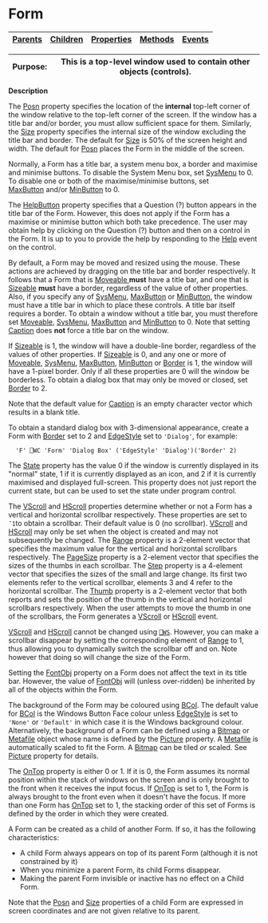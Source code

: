 




<h1 class="heading"><span class="name">Form</span></h1>

| [Parents](../ParentLists/Form.htm) | [Children](../ChildLists/Form.htm) | [Properties](../PropLists/Form.htm) | [Methods](../MethodLists/Form.htm) | [Events](../EventLists/Form.htm) |
| --- | --- | --- | --- | ---  |


| Purpose: | This is a top-level window used to contain other objects (controls). |
| --- | ---  |


**Description**



The [Posn](./posn.md) property specifies the location of
the **internal** top-left corner of the window relative to the top-left
corner of the screen. If the window has a title bar and/or border, you must
allow sufficient space for them. Similarly, the [Size](./size.md) property specifies the internal size of the window excluding the title bar and
border. The default for [Size](./size.md) is 50% of the
screen height and width. The default for [Posn](./posn.md) places the Form in the middle of the screen.


Normally, a Form has a title bar, a system menu box, a border and maximise
and minimise buttons. To disable the System Menu box, set [SysMenu](./sysmenu.md) to 0. To disable one or both of the maximise/minimise buttons, set [MaxButton](./maxbutton.md) and/or [MinButton](./minbutton.md) to 0.


The [HelpButton](./helpbutton.md) property specifies
that a Question (?) button appears in the title bar of the Form. However, this
does not apply if the Form has a maximise or minimise button which both take
precedence. The user may obtain help by clicking on the Question (?) button and
then on a control in the Form. It is up to you to provide the help by responding
to the [Help](./help.md) event on the control.


By default, a Form may be moved and resized using the mouse. These actions
are achieved by dragging on the title bar and border respectively. It follows
that a Form that is [Moveable ](./moveable.md)**must** have a title bar, and one that is [Sizeable](./sizeable.md) **must** have a border, regardless of the value of other properties. Also, if
you specify any of [SysMenu](./sysmenu.md), [MaxButton](./maxbutton.md) or [MinButton](./minbutton.md), the window must have a
title bar in which to place these controls. A title bar itself requires a
border. To obtain a window without a title bar, you must therefore set [Moveable](./moveable.md),
[SysMenu](./sysmenu.md), [MaxButton](./maxbutton.md) and [MinButton](./minbutton.md) to 0. Note that setting [Caption](./caption.md) does **not** force a title bar on the window.


If [Sizeable](./sizeable.md) is 1, the window will have
a double-line border, regardless of the values of other properties. If [Sizeable](./sizeable.md) is 0, and any one or more of [Moveable](./moveable.md), [SysMenu](./sysmenu.md),
[MaxButton](./maxbutton.md), [MinButton](./minbutton.md) or [Border](./border.md) is 1, the window will have a
1-pixel border. Only if all these properties are 0 will the window be
borderless. To obtain a dialog box that may only be moved or closed, set [Border](./border.md) to 2.


Note that the default value for [Caption](./caption.md) is an empty character vector which results in a blank title.


To obtain a standard dialog box with 3-dimensional appearance, create a Form
with [Border](./border.md) set to 2 and [EdgeStyle](./edgestyle.md) set to `'Dialog'`, for example:
```apl
  'F' ⎕WC 'Form' 'Dialog Box' ('EdgeStyle' 'Dialog')('Border' 2)
```


The [State](./state.md) property has the value 0 if the
window is currently displayed in its "normal" state, 1 if it is
currently displayed as an icon, and 2 if it is currently maximised and displayed
full-screen. This property does not just report the current state, but can be
used to set the state under program control.


The [VScroll](./vscroll.md) and [HScroll](./hscroll.md) properties determine whether or not a Form has a vertical and horizontal
scrollbar respectively. These properties are set to `¯1`to obtain a scrollbar. Their default value is 0 (no scrollbar). [VScroll](./vscroll.md) and [HScroll](./hscroll.md) may only be set when the object is created and may not subsequently be changed. The [Range](./range.md) property is a 2-element vector that specifies the maximum value for the vertical
and horizontal scrollbars respectively. The [PageSize](./pagesize.md) property is a 2-element vector that specifies the sizes of the thumbs in each scrollbar. The [Step](./step.md) property is a 4-element vector that specifies the sizes of the small and large
change. Its first two elements refer to the vertical scrollbar, elements 3 and 4
refer to the horizontal scrollbar. The [Thumb](./thumb.md) property is a 2-element vector that both reports and sets the position of the
thumb in the vertical and horizontal scrollbars respectively. When the user
attempts to move the thumb in one of the scrollbars, the Form generates a [VScroll](./vscroll.md) or [HScroll](./hscroll.md) event.


[VScroll](./vscroll.md) and [HScroll](./hscroll.md) cannot be changed using [`⎕WS`](../../Language/System%20Functions/ws.htm).
However, you can make a scrollbar disappear by setting the corresponding element
of [Range](./range.md) to 1, thus allowing you to
dynamically switch the scrollbar off and on. Note however that doing so will
change the size of the Form.


Setting the [FontObj](./fontobj.md) property on a Form
does not affect the text in its title bar. However, the value of [FontObj](./fontobj.md) will (unless over-ridden) be inherited by all of the objects within the Form.


The background of the Form may be coloured using [BCol](./bcol.md).
The default value for [BCol](./bcol.md) is the Windows
Button Face colour unless [EdgeStyle](./edgestyle.md) is
set to `'None'` or `'Default'` in which case it is the Windows background colour. Alternatively, the background
of a Form can be defined using a [Bitmap](bitmap.md) or [Metafile](metafile.md) object whose name is defined by the [Picture](./picture.md) property. A [Metafile](metafile.md) is automatically scaled
to fit the Form. A [Bitmap](bitmap.md) can be tiled *or* scaled. See [Picture](./picture.md) property for details.


The [OnTop](./ontop.md) property is either 0 or 1. If it
is 0, the Form assumes its normal position within the stack of windows on the
screen and is only brought to the front when it receives the input focus. If [OnTop](./ontop.md) is set to 1, the Form is always brought to the front even when it doesn't have
the focus. If more than one Form has [OnTop](./ontop.md) set to 1, the stacking order of this set of Forms is defined by the order in
which they were created.


A Form can be created as a child of another Form. If so, it has the following
characteristics:

- A child Form always appears on top of its parent Form (although it is not
    constrained by it)
- When you minimize a parent Form, its child Forms disappear.
- Making the parent Form invisible or inactive has no effect on a Child
    Form.

Note that the [Posn](./posn.md) and [Size](./size.md) properties of a child Form are expressed in screen coordinates and are not given
relative to its parent.


